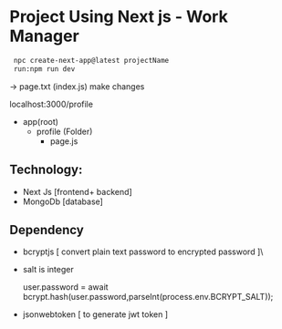 # Project Using Next js - Work Manager
```bash
 npc create-next-app@latest projectName
 run:npm run dev
```
-> page.txt (index.js) make changes 

localhost:3000/profile
- app(root)
  - profile (Folder)
      - page.js
## Technology:
- Next Js [frontend+ backend]
- MongoDb [database]
## Dependency 
- bcryptjs [ convert plain text password to encrypted password ]\
- 
     salt is integer
  
     user.password = await bcrypt.hash(user.password,parseInt(process.env.BCRYPT_SALT)); 
- jsonwebtoken [ to generate jwt token ]
  
     

